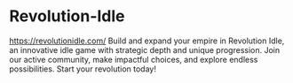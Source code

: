 # Revolution-Idle
https://revolutionidle.com/  Build and expand your empire in Revolution Idle, an innovative idle game with strategic depth and unique progression. Join our active community, make impactful choices, and explore endless possibilities. Start your revolution today!
